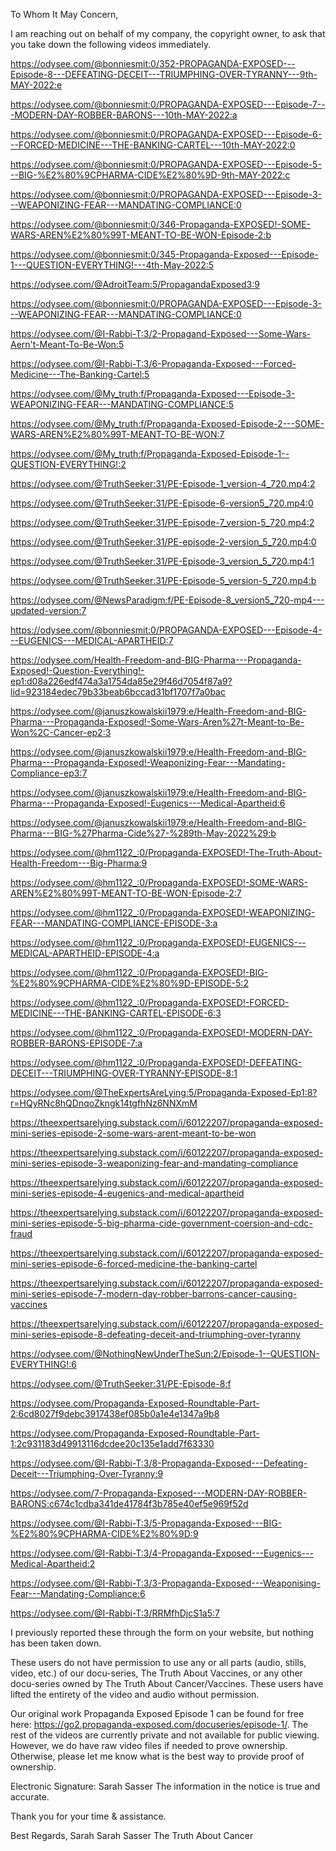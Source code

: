 To Whom It May Concern,

I am reaching out on behalf of my company, the copyright owner, to ask that you take down the following videos immediately.

https://odysee.com/@bonniesmit:0/352-PROPAGANDA-EXPOSED---Episode-8---DEFEATING-DECEIT---TRIUMPHING-OVER-TYRANNY---9th-MAY-2022:e

https://odysee.com/@bonniesmit:0/PROPAGANDA-EXPOSED---Episode-7---MODERN-DAY-ROBBER-BARONS---10th-MAY-2022:a

https://odysee.com/@bonniesmit:0/PROPAGANDA-EXPOSED---Episode-6---FORCED-MEDICINE---THE-BANKING-CARTEL---10th-MAY-2022:0

https://odysee.com/@bonniesmit:0/PROPAGANDA-EXPOSED---Episode-5---BIG-%E2%80%9CPHARMA-CIDE%E2%80%9D-9th-MAY-2022:c

https://odysee.com/@bonniesmit:0/PROPAGANDA-EXPOSED---Episode-3---WEAPONIZING-FEAR---MANDATING-COMPLIANCE:0

https://odysee.com/@bonniesmit:0/346-Propaganda-EXPOSED!-SOME-WARS-AREN%E2%80%99T-MEANT-TO-BE-WON-Episode-2:b

https://odysee.com/@bonniesmit:0/345-Propaganda-Exposed---Episode-1---QUESTION-EVERYTHING!---4th-May-2022:5

https://odysee.com/@AdroitTeam:5/PropagandaExposed3:9

https://odysee.com/@bonniesmit:0/PROPAGANDA-EXPOSED---Episode-3---WEAPONIZING-FEAR---MANDATING-COMPLIANCE:0

https://odysee.com/@I-Rabbi-T:3/2-Propagand-Exposed---Some-Wars-Aern't-Meant-To-Be-Won:5

https://odysee.com/@I-Rabbi-T:3/6-Propaganda-Exposed---Forced-Medicine---The-Banking-Cartel:5

https://odysee.com/@My_truth:f/Propaganda-Exposed---Episode-3-WEAPONIZING-FEAR---MANDATING-COMPLIANCE:5

https://odysee.com/@My_truth:f/Propaganda-Exposed-Episode-2---SOME-WARS-AREN%E2%80%99T-MEANT-TO-BE-WON:7

https://odysee.com/@My_truth:f/Propaganda-Exposed-Episode-1--QUESTION-EVERYTHING!:2

https://odysee.com/@TruthSeeker:31/PE-Episode-1_version-4_720.mp4:2

https://odysee.com/@TruthSeeker:31/PE-Episode-6-version5_720.mp4:0

https://odysee.com/@TruthSeeker:31/PE-Episode-7_version-5_720.mp4:2

https://odysee.com/@TruthSeeker:31/PE-episode-2-version_5_720.mp4:0

https://odysee.com/@TruthSeeker:31/PE-Episode-3_version_5_720.mp4:1

https://odysee.com/@TruthSeeker:31/PE-Episode-5_version-5_720.mp4:b

https://odysee.com/@NewsParadigm:f/PE-Episode-8_version5_720-mp4---updated-version:7

https://odysee.com/@bonniesmit:0/PROPAGANDA-EXPOSED---Episode-4---EUGENICS---MEDICAL-APARTHEID:7

https://odysee.com/Health-Freedom-and-BIG-Pharma---Propaganda-Exposed!-Question-Everything!-ep1:d08a226edf474a3a1754da85e29f46d7054f87a9?lid=923184edec79b33beab6bccad31bf1707f7a0bac

https://odysee.com/@januszkowalskii1979:e/Health-Freedom-and-BIG-Pharma---Propaganda-Exposed!-Some-Wars-Aren%27t-Meant-to-Be-Won%2C-Cancer-ep2:3

https://odysee.com/@januszkowalskii1979:e/Health-Freedom-and-BIG-Pharma---Propaganda-Exposed!-Weaponizing-Fear---Mandating-Compliance-ep3:7

https://odysee.com/@januszkowalskii1979:e/Health-Freedom-and-BIG-Pharma---Propaganda-Exposed!-Eugenics---Medical-Apartheid:6

https://odysee.com/@januszkowalskii1979:e/Health-Freedom-and-BIG-Pharma---BIG-%27Pharma-Cide%27-%289th-May-2022%29:b

https://odysee.com/@hm1122_:0/Propaganda-EXPOSED!-The-Truth-About-Health-Freedom---Big-Pharma:9

https://odysee.com/@hm1122_:0/Propaganda-EXPOSED!-SOME-WARS-AREN%E2%80%99T-MEANT-TO-BE-WON-Episode-2:7

https://odysee.com/@hm1122_:0/Propaganda-EXPOSED!-WEAPONIZING-FEAR---MANDATING-COMPLIANCE-EPISODE-3:a

https://odysee.com/@hm1122_:0/Propaganda-EXPOSED!-EUGENICS---MEDICAL-APARTHEID-EPISODE-4:a

https://odysee.com/@hm1122_:0/Propaganda-EXPOSED!-BIG-%E2%80%9CPHARMA-CIDE%E2%80%9D-EPISODE-5:2

https://odysee.com/@hm1122_:0/Propaganda-EXPOSED!-FORCED-MEDICINE---THE-BANKING-CARTEL-EPISODE-6:3

https://odysee.com/@hm1122_:0/Propaganda-EXPOSED!-MODERN-DAY-ROBBER-BARONS-EPISODE-7:a

https://odysee.com/@hm1122_:0/Propaganda-EXPOSED!-DEFEATING-DECEIT---TRIUMPHING-OVER-TYRANNY-EPISODE-8:1

https://odysee.com/@TheExpertsAreLying:5/Propaganda-Exposed-Ep1:8?r=HQyRNc8hQDnqoZkngk14tgfhNz6NNXmM

https://theexpertsarelying.substack.com/i/60122207/propaganda-exposed-mini-series-episode-2-some-wars-arent-meant-to-be-won

https://theexpertsarelying.substack.com/i/60122207/propaganda-exposed-mini-series-episode-3-weaponizing-fear-and-mandating-compliance

https://theexpertsarelying.substack.com/i/60122207/propaganda-exposed-mini-series-episode-4-eugenics-and-medical-apartheid

https://theexpertsarelying.substack.com/i/60122207/propaganda-exposed-mini-series-episode-5-big-pharma-cide-government-coersion-and-cdc-fraud

https://theexpertsarelying.substack.com/i/60122207/propaganda-exposed-mini-series-episode-6-forced-medicine-the-banking-cartel

https://theexpertsarelying.substack.com/i/60122207/propaganda-exposed-mini-series-episode-7-modern-day-robber-barrons-cancer-causing-vaccines

https://theexpertsarelying.substack.com/i/60122207/propaganda-exposed-mini-series-episode-8-defeating-deceit-and-triumphing-over-tyranny

https://odysee.com/@NothingNewUnderTheSun:2/Episode-1--QUESTION-EVERYTHING!:6

https://odysee.com/@TruthSeeker:31/PE-Episode-8:f

https://odysee.com/Propaganda-Exposed-Roundtable-Part-2:6cd8027f9debc3917438ef085b0a1e4e1347a9b8

https://odysee.com/Propaganda-Exposed-Roundtable-Part-1:2c931183d49913116dcdee20c135e1add7f63330

https://odysee.com/@I-Rabbi-T:3/8-Propaganda-Exposed---Defeating-Deceit---Triumphing-Over-Tyranny:9

https://odysee.com/7-Propaganda-Exposed---MODERN-DAY-ROBBER-BARONS:c674c1cdba341de41784f3b785e40ef5e969f52d

https://odysee.com/@I-Rabbi-T:3/5-Propaganda-Exposed---BIG-%E2%80%9CPHARMA-CIDE%E2%80%9D:9

https://odysee.com/@I-Rabbi-T:3/4-Propaganda-Exposed---Eugenics---Medical-Apartheid:2

https://odysee.com/@I-Rabbi-T:3/3-Propaganda-Exposed---Weaponising-Fear---Mandating-Compliance:6

https://odysee.com/@I-Rabbi-T:3/RRMfhDjcS1a5:7

I previously reported these through the form on your website, but nothing has been taken down.

These users do not have permission to use any or all parts (audio, stills, video, etc.) of our docu-series, The Truth About Vaccines, or any other docu-series owned by The Truth About Cancer/Vaccines. These users have lifted the entirety of the video and audio without permission.

Our original work Propaganda Exposed Episode 1 can be found for free here: https://go2.propaganda-exposed.com/docuseries/episode-1/. The rest of the videos are currently private and not available for public viewing. However, we do have raw video files if needed to prove ownership. Otherwise, please let me know what is the best way to provide proof of ownership.

<personal information redacted>


Electronic Signature: Sarah Sasser
The information in the notice is true and accurate.

Thank you for your time & assistance.

Best Regards,
Sarah
Sarah Sasser
The Truth About Cancer

